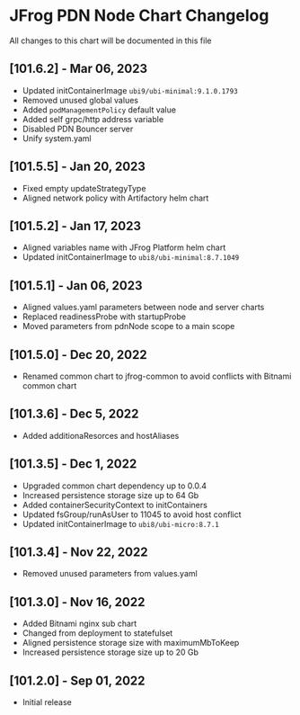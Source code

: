# JFrog PDN Node Chart Changelog
All changes to this chart will be documented in this file

## [101.6.2] - Mar 06, 2023
* Updated initContainerImage `ubi9/ubi-minimal:9.1.0.1793`
* Removed unused global values
* Added `podManagementPolicy` default value
* Added self grpc/http address variable
* Disabled PDN Bouncer server
* Unify system.yaml

## [101.5.5] - Jan 20, 2023
* Fixed empty updateStrategyType
* Aligned network policy with Artifactory helm chart

## [101.5.2] - Jan 17, 2023
* Aligned variables name with JFrog Platform helm chart
* Updated initContainerImage to `ubi8/ubi-minimal:8.7.1049`

## [101.5.1] - Jan 06, 2023
* Aligned values.yaml parameters between node and server charts
* Replaced readinessProbe with startupProbe
* Moved parameters from pdnNode scope to a main scope

## [101.5.0] - Dec 20, 2022
* Renamed common chart to jfrog-common to avoid conflicts with Bitnami common chart

## [101.3.6] - Dec 5, 2022
* Added additionaResorces and hostAliases

## [101.3.5] - Dec 1, 2022
* Upgraded common chart dependency up to 0.0.4
* Increased persistence storage size up to 64 Gb
* Added containerSecurityContext to initContainers
* Updated fsGroup/runAsUser to 11045 to avoid host conflict
* Updated initContainerImage to `ubi8/ubi-micro:8.7.1`

## [101.3.4] - Nov 22, 2022
* Removed unused parameters from values.yaml

## [101.3.0] - Nov 16, 2022
* Added Bitnami nginx sub chart
* Changed from deployment to statefulset
* Aligned persistence storage size with maximumMbToKeep
* Increased persistence storage size up to 20 Gb

## [101.2.0] - Sep 01, 2022
* Initial release
